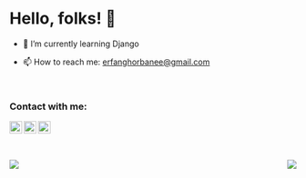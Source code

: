 # Hello, folks! 👋

- 🌱 I’m currently learning Django

- 📫 How to reach me: erfanghorbanee@gmail.com

<br>

### <p align="left">Contact with me:</p>

<a href="www.linkedin.com/in/alireza-ghorbani98">
  <img align="left" width="22px" src="https://cdn.jsdelivr.net/npm/simple-icons@v3/icons/linkedin.svg" />
</a>

<a href="www.linkedin.com/in/alireza-ghorbani98">
  <img align="left" width="22px" src="https://cdn.jsdelivr.net/npm/simple-icons@v3/icons/instagram.svg" />
</a>

<a href="https://www.instagram.com/this_is__my__world">
  <img align="left" width="22px" src="https://cdn.jsdelivr.net/npm/simple-icons@v3/icons/twitter.svg" />
</a>


<!-- ### Languages and Tools:
<img align="left" alt="GitHub" width="26px" src="https://raw.githubusercontent.com/github/explore/78df643247d429f6cc873026c0622819ad797942/topics/github/github.png" />
<img align="left" alt="Terminal" width="26px" src="https://raw.githubusercontent.com/github/explore/80688e429a7d4ef2fca1e82350fe8e3517d3494d/topics/terminal/terminal.png" />
-->

<br>
<br>
<br>
<br>

<a href="https://github.com/erfanghorbanee">
  <img align="right" src="https://github-readme-stats.vercel.app/api/top-langs/?username=erfanghorbanee&show_icons=true&theme=cobalt&layout=demo" />
</a>

<a href="https://github.com/erfanghorbanee">
  <img align="left" src="https://github-readme-stats.vercel.app/api?username=erfanghorbanee&show_icons=true&theme=cobalt" />
</a>








